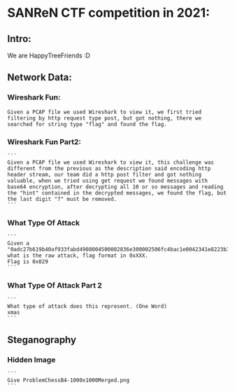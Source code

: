 # SANReN CTF competition in 2021:
  ## Intro:
  We are HappyTreeFriends :D  

## Network Data:
  ### Wireshark Fun:
    Given a PCAP file we used Wireshark to view it, we first tried filtering by http request type post, but got nothing, there we searched for string type "flag" and found the flag.

  ### Wireshark Fun Part2:
    ```
    Given a PCAP file we used Wireshark to view it, this challenge was different from the previous as the description said encoding http header stream, our team did a http post filter and got nothing valuable, when we tried using get request we found messages with base64 encryption, after decrypting all 10 or so messages and reading the "hint" contained in the decrypted messages, we found the flag, but the last digit "7" must be removed.
    ```

  ### What Type Of Attack
    ```
    Given a "0adc27b619b40af933fabd4908004500002836e300002506fc4bac1e0042341e8223b3348011bd4b0250000000005029040056380000" what is the raw attack, flag format in 0xXXX. 
    Flag is 0x029
    ```

  ### What Type Of Attack Part 2
    ```
    What type of attack does this represent. (One Word)
    xmas
    ```
  
## Steganography

  ### Hidden Image
    ```
    Give ProblemChessB4-1000x1000Merged.png
    ```

